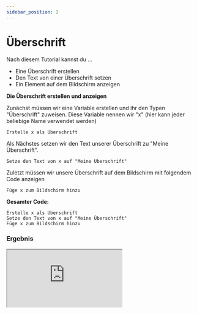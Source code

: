 ```yaml
---
sidebar_position: 2
---
```


# Überschrift

Nach diesem Tutorial kannst du ...
- Eine Überschrift erstellen
- Den Text von einer Überschrift setzen
- Ein Element auf dem Bildschirm anzeigen

**Die Überschrift erstellen und anzeigen**

Zunächst müssen wir eine Variable erstellen und ihr den Typen "Überschrift" zuweisen. Diese Variable nennen wir "x"
(hier kann jeder beliebige Name verwendet werden)

```
Erstelle x als Überschrift
```

Als Nächstes setzen wir den Text unserer Überschrift zu "Meine Überschrift".

```
Setze den Text von x auf "Meine Überschrift"
```

Zuletzt müssen wir unsere Überschrift auf dem Bildschirm mit folgendem Code anzeigen

```
Füge x zum Bildschirm hinzu
```

**Gesamter Code:**

```
Erstelle x als Überschrift
Setze den Text von x auf "Meine Überschrift"
Füge x zum Bildschirm hinzu
```

### Ergebnis

<iframe src="https://craftions.net/incode/preview.html?code=bGV0IHggPSBkb2N1bWVudC5jcmVhdGVFbGVtZW50KCdoMScpCnguaW5uZXJUZXh0ID0gIk1laW5lINxiZXJzY2hyaWZ0Igpkb2N1bWVudC5ib2R5LmFwcGVuZENoaWxkKHgpCg=="></iframe>
